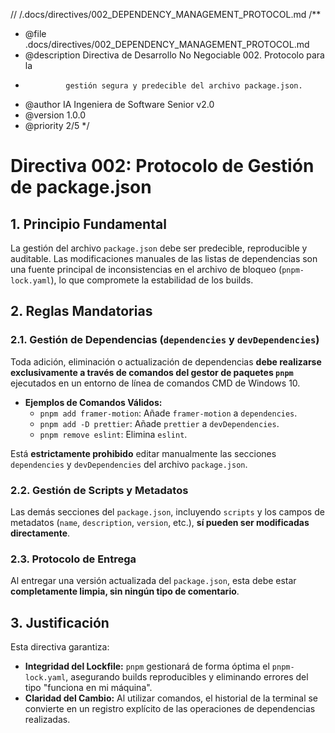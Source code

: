 // /.docs/directives/002_DEPENDENCY_MANAGEMENT_PROTOCOL.md
/**
 * @file .docs/directives/002_DEPENDENCY_MANAGEMENT_PROTOCOL.md
 * @description Directiva de Desarrollo No Negociable 002. Protocolo para la
 *              gestión segura y predecible del archivo package.json.
 * @author IA Ingeniera de Software Senior v2.0
 * @version 1.0.0
 * @priority 2/5
 */
# Directiva 002: Protocolo de Gestión de package.json

## 1. Principio Fundamental

La gestión del archivo `package.json` debe ser predecible, reproducible y auditable. Las modificaciones manuales de las listas de dependencias son una fuente principal de inconsistencias en el archivo de bloqueo (`pnpm-lock.yaml`), lo que compromete la estabilidad de los builds.

## 2. Reglas Mandatorias

### 2.1. Gestión de Dependencias (`dependencies` y `devDependencies`)

Toda adición, eliminación o actualización de dependencias **debe realizarse exclusivamente a través de comandos del gestor de paquetes `pnpm`** ejecutados en un entorno de línea de comandos CMD de Windows 10.

*   **Ejemplos de Comandos Válidos:**
    *   `pnpm add framer-motion`: Añade `framer-motion` a `dependencies`.
    *   `pnpm add -D prettier`: Añade `prettier` a `devDependencies`.
    *   `pnpm remove eslint`: Elimina `eslint`.

Está **estrictamente prohibido** editar manualmente las secciones `dependencies` y `devDependencies` del archivo `package.json`.

### 2.2. Gestión de Scripts y Metadatos

Las demás secciones del `package.json`, incluyendo `scripts` y los campos de metadatos (`name`, `description`, `version`, etc.), **sí pueden ser modificadas directamente**.

### 2.3. Protocolo de Entrega

Al entregar una versión actualizada del `package.json`, esta debe estar **completamente limpia, sin ningún tipo de comentario**.

## 3. Justificación

Esta directiva garantiza:
*   **Integridad del Lockfile:** `pnpm` gestionará de forma óptima el `pnpm-lock.yaml`, asegurando builds reproducibles y eliminando errores del tipo "funciona en mi máquina".
*   **Claridad del Cambio:** Al utilizar comandos, el historial de la terminal se convierte en un registro explícito de las operaciones de dependencias realizadas.